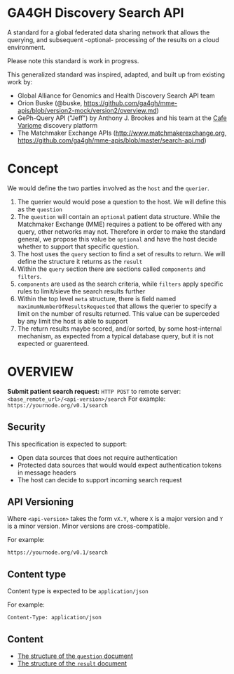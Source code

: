 # GA4GH Discovery Search API

A standard for a global federated data sharing network that allows the querying, and subsequent -optional- processing of the results on a cloud environment.

Please note this standard is work in progress.

This generalized standard was inspired, adapted, and built up from existing work by:

* Global Alliance for Genomics and Health Discovery Search API team
* Orion Buske (@buske, https://github.com/ga4gh/mme-apis/blob/version2-mock/version2/overview.md)
* GePh-Query API ("Jeff") by Anthony J. Brookes and his team at the [Cafe Variome](https://www.cafevariome.org) discovery platform
* The Matchmaker Exchange APIs  (http://www.matchmakerexchange.org, https://github.com/ga4gh/mme-apis/blob/master/search-api.md)


# Concept

We would define the two parties involved as the `host` and the `querier`. 

1. The querier would would pose a question to the host. We will define this as the `question`
2. The `question` will contain an `optional` patient data structure. While the Matchmaker Exchange (MME) requires a patient to be offered with any query, other networks may not. Therefore in order to make the standard general, we propose this value be `optional` and have the host decide whether to support that specific question.
3. The host uses the `query` section to find a set of results to return. We will define the structure it returns as the `result`
4. Within the `query` section there are sections called `components` and `filters`.
5. `components` are used as the search criteria, while `filters` apply specific rules to limit/sieve the search results further
6. Within the top level `meta` structure, there is field named `maximumNumberOfResultsRequested` that allows the querier to specify a limit on the number of results returned. This value can be superceded by any limit the host is able to support
7. The return results maybe scored, and/or sorted, by some host-internal mechanism, as expected from a typical database query, but it is not expected or guarenteed.


# OVERVIEW

**Submit patient search request:**
`HTTP POST` to remote server: `<base_remote_url>/<api-version>/search`
For example: `https://yournode.org/v0.1/search`


## Security

This specification is expected to support:
* Open data sources that does not require authentication 
* Protected data sources that would would expect authentication tokens in message headers
* The host can decide to support incoming search request

## API Versioning

Where `<api-version>` takes the form `vX.Y`, where `X` is a major version and `Y` is a minor version. Minor versions are cross-compatible. 

For example:

`https://yournode.org/v0.1/search`


## Content type

Content type is expected to be `application/json`

For example:

`Content-Type: application/json`

## Content

* [The structure of the `question` document](search_structure/README.md)
* [The structure of the `result` document](result_structure/README.md)